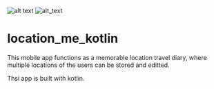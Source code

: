 ![alt text](https://img.shields.io/badge/kotlin-1.4.21--release--Studio4.1--1-green) 
![alt_text](https://img.shields.io/badge/requirements-API%2021%3A%20lolipop-ff69b4)
# location_me_kotlin

This mobile app functions as a memorable location travel diary, where multiple locations of the users can be stored and editted.

Thsi app is built with kotlin.
